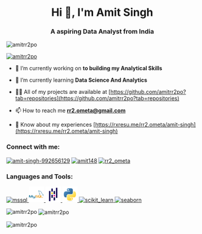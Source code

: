 <h1 align="center">Hi 👋, I'm Amit Singh</h1>
<h3 align="center">A aspiring Data Analyst from India</h3>

<p align="left"> <img src="https://komarev.com/ghpvc/?username=amitrr2po&label=Profile%20views&color=0e75b6&style=flat" alt="amitrr2po" /> </p>

<p align="left"> <a href="https://github.com/ryo-ma/github-profile-trophy"><img src="https://github-profile-trophy.vercel.app/?username=amitrr2po" alt="amitrr2po" /></a> </p>

- 🔭 I’m currently working on **to building my Analytical Skills**

- 🌱 I’m currently learning **Data Science And Analytics**

- 👨‍💻 All of my projects are available at [https://github.com/amitrr2po?tab=repositories](https://github.com/amitrr2po?tab=repositories)

- 📫 How to reach me **rr2.ometa@gmail.com**

- 📄 Know about my experiences [https://rxresu.me/rr2.ometa/amit-singh](https://rxresu.me/rr2.ometa/amit-singh)

<h3 align="left">Connect with me:</h3>
<p align="left">
<a href="https://linkedin.com/in/amit-singh-992656129" target="blank"><img align="center" src="https://raw.githubusercontent.com/rahuldkjain/github-profile-readme-generator/master/src/images/icons/Social/linked-in-alt.svg" alt="amit-singh-992656129" height="30" width="40" /></a>
<a href="https://kaggle.com/amit148" target="blank"><img align="center" src="https://raw.githubusercontent.com/rahuldkjain/github-profile-readme-generator/master/src/images/icons/Social/kaggle.svg" alt="amit148" height="30" width="40" /></a>
<a href="https://www.hackerrank.com/rr2_ometa" target="blank"><img align="center" src="https://raw.githubusercontent.com/rahuldkjain/github-profile-readme-generator/master/src/images/icons/Social/hackerrank.svg" alt="rr2_ometa" height="30" width="40" /></a>
</p>

<h3 align="left">Languages and Tools:</h3>
<p align="left"> <a href="https://www.microsoft.com/en-us/sql-server" target="_blank" rel="noreferrer"> <img src="https://www.svgrepo.com/show/303229/microsoft-sql-server-logo.svg" alt="mssql" width="40" height="40"/> </a> <a href="https://www.mysql.com/" target="_blank" rel="noreferrer"> <img src="https://raw.githubusercontent.com/devicons/devicon/master/icons/mysql/mysql-original-wordmark.svg" alt="mysql" width="40" height="40"/> </a> <a href="https://pandas.pydata.org/" target="_blank" rel="noreferrer"> <img src="https://raw.githubusercontent.com/devicons/devicon/2ae2a900d2f041da66e950e4d48052658d850630/icons/pandas/pandas-original.svg" alt="pandas" width="40" height="40"/> </a> <a href="https://www.python.org" target="_blank" rel="noreferrer"> <img src="https://raw.githubusercontent.com/devicons/devicon/master/icons/python/python-original.svg" alt="python" width="40" height="40"/> </a> <a href="https://scikit-learn.org/" target="_blank" rel="noreferrer"> <img src="https://upload.wikimedia.org/wikipedia/commons/0/05/Scikit_learn_logo_small.svg" alt="scikit_learn" width="40" height="40"/> </a> <a href="https://seaborn.pydata.org/" target="_blank" rel="noreferrer"> <img src="https://seaborn.pydata.org/_images/logo-mark-lightbg.svg" alt="seaborn" width="40" height="40"/> </a> </p>

<p><img align="left" src="https://github-readme-stats.vercel.app/api/top-langs?username=amitrr2po&show_icons=true&locale=en&layout=compact" alt="amitrr2po" /></p>

<p>&nbsp;<img align="center" src="https://github-readme-stats.vercel.app/api?username=amitrr2po&show_icons=true&locale=en" alt="amitrr2po" /></p>

<p><img align="center" src="https://github-readme-streak-stats.herokuapp.com/?user=amitrr2po&" alt="amitrr2po" /></p>
